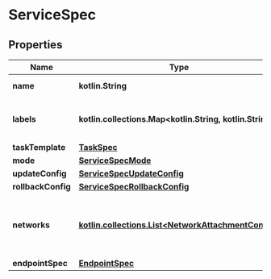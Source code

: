 
# ServiceSpec

## Properties
Name | Type | Description | Notes
------------ | ------------- | ------------- | -------------
**name** | **kotlin.String** | Name of the service. |  [optional]
**labels** | **kotlin.collections.Map&lt;kotlin.String, kotlin.String&gt;** | User-defined key/value metadata. |  [optional]
**taskTemplate** | [**TaskSpec**](TaskSpec.md) |  |  [optional]
**mode** | [**ServiceSpecMode**](ServiceSpecMode.md) |  |  [optional]
**updateConfig** | [**ServiceSpecUpdateConfig**](ServiceSpecUpdateConfig.md) |  |  [optional]
**rollbackConfig** | [**ServiceSpecRollbackConfig**](ServiceSpecRollbackConfig.md) |  |  [optional]
**networks** | [**kotlin.collections.List&lt;NetworkAttachmentConfig&gt;**](NetworkAttachmentConfig.md) | Specifies which networks the service should attach to. |  [optional]
**endpointSpec** | [**EndpointSpec**](EndpointSpec.md) |  |  [optional]



